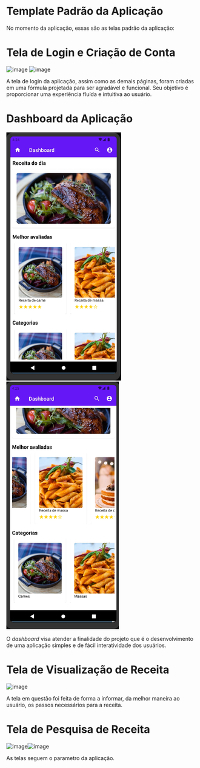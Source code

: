 # Template Padrão da Aplicação

No momento da aplicação, essas são as telas padrão da aplicação:

# Tela de Login e Criação de Conta

![image](https://github.com/ICEI-PUC-Minas-PMV-ADS/pmv-ads-2024-1-e3-proj-mov-t4-inspirasabor/assets/100796561/269092ae-b3e9-4acd-848b-e7937d45c944) ![image](https://github.com/ICEI-PUC-Minas-PMV-ADS/pmv-ads-2024-1-e3-proj-mov-t4-inspirasabor/assets/100796561/23c524b7-5e0c-4ae1-91af-cb9980eb35e9)

A tela de login da aplicação, assim como as demais páginas, foram criadas em uma fórmula projetada para ser agradável e funcional. Seu objetivo é proporcionar uma experiência fluída e intuitiva ao usuário.

# Dashboard da Aplicação

![Dashboard](./img/Dashboard1.png) ![Dashboard](./img/Dashboard2.png)

O _dashboard_ visa atender a finalidade do projeto que é o desenvolvimento de uma aplicação simples e de fácil interatividade dos usuários.

# Tela de Visualização de Receita

![image](https://github.com/ICEI-PUC-Minas-PMV-ADS/pmv-ads-2024-1-e3-proj-mov-t4-inspirasabor/assets/100796561/dea21507-c891-47f1-a3a3-1147c11fe627)


A tela em questão foi feita de forma a informar, da melhor maneira ao usuário, os passos necessários para a receita.

# Tela de Pesquisa de Receita

![image](https://github.com/ICEI-PUC-Minas-PMV-ADS/pmv-ads-2024-1-e3-proj-mov-t4-inspirasabor/assets/100796561/41eeddd5-52a0-47db-8bc3-c43b29e4e715)![image](https://github.com/ICEI-PUC-Minas-PMV-ADS/pmv-ads-2024-1-e3-proj-mov-t4-inspirasabor/assets/100796561/973cb060-072d-4c9e-9721-6f638697491e)


As telas seguem o parametro da aplicação.
